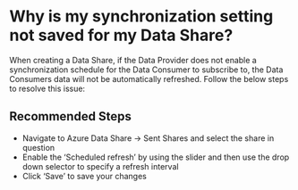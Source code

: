 <properties
	pageTitle="Why is my synchronization setting not saved for my Data Share"
	description="Why is my synchronization setting not saved for my Data Share?"
	service="Microsoft.DataShare"
	resource="accounts"
	ms.author="joanpo"
	authors="joannapea"
	displayOrder="4"
	selfHelpType="resource"
	supportTopicIds=""
	resourceTags=""
	productPesIds=""
	cloudEnvironments="public"
	articleId="b8e6ed39-d79d-41f7-b2b3-02455066e8e1"
/>

# Why is my synchronization setting not saved for my Data Share?

When creating a Data Share, if the Data Provider does not enable a synchronization schedule for the Data Consumer to subscribe to, the Data Consumers data will not be automatically refreshed. Follow the below steps to resolve this issue:

## **Recommended Steps**

* Navigate to Azure Data Share -> Sent Shares and select the share in question
* Enable the ‘Scheduled refresh’ by using the slider and then use the drop down selector to specify a refresh interval
* Click ‘Save’ to save your changes
